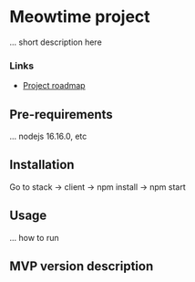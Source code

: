 # Meowtime project
... short description here

### Links
- [Project roadmap](https://docs.google.com/spreadsheets/d/12LIOJqmanBuVPwQ4sbscnPtqq8Q8S209/edit#gid=1894857267)

## Pre-requirements
... nodejs 16.16.0, etc

## Installation
Go to stack -> client -> npm install -> npm start

## Usage
... how to run

## MVP version description
